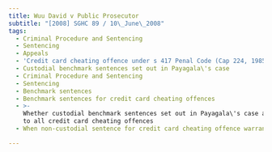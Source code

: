 ```yaml
---
title: Wuu David v Public Prosecutor
subtitle: "[2008] SGHC 89 / 10\_June\_2008"
tags:
  - Criminal Procedure and Sentencing
  - Sentencing
  - Appeals
  - 'Credit card cheating offence under s 417 Penal Code (Cap 224, 1985 Rev Ed)'
  - Custodial benchmark sentences set out in Payagala\'s case
  - Criminal Procedure and Sentencing
  - Sentencing
  - Benchmark sentences
  - Benchmark sentences for credit card cheating offences
  - >-
    Whether custodial benchmark sentences set out in Payagala\'s case applicable
    to all credit card cheating offences
  - When non-custodial sentence for credit card cheating offence warranted

---
```


